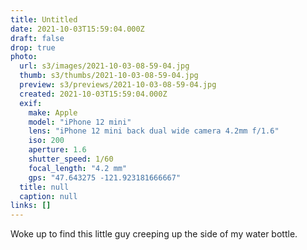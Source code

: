 ```yaml
---
title: Untitled
date: 2021-10-03T15:59:04.000Z
draft: false
drop: true
photo:
  url: s3/images/2021-10-03-08-59-04.jpg
  thumb: s3/thumbs/2021-10-03-08-59-04.jpg
  preview: s3/previews/2021-10-03-08-59-04.jpg
  created: 2021-10-03T15:59:04.000Z
  exif:
    make: Apple
    model: "iPhone 12 mini"
    lens: "iPhone 12 mini back dual wide camera 4.2mm f/1.6"
    iso: 200
    aperture: 1.6
    shutter_speed: 1/60
    focal_length: "4.2 mm"
    gps: "47.643275 -121.923181666667"
  title: null
  caption: null
links: []
---
```


Woke up to find this little guy creeping up the side of my water bottle.
